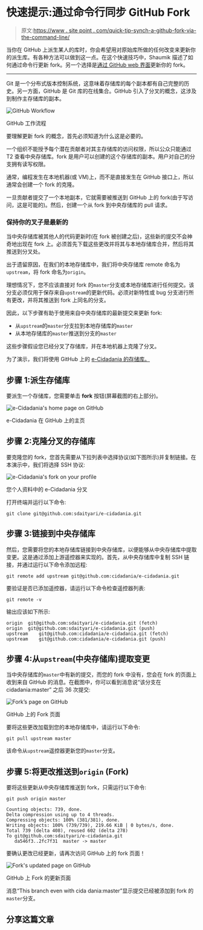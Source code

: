 # 快速提示:通过命令行同步 GitHub Fork

> 原文:[https://www . site point . com/quick-tip-synch-a-github-fork-via-the-command-line/](https://www.sitepoint.com/quick-tip-synch-a-github-fork-via-the-command-line/)

当你在 GitHub 上派生某人的库时，你会希望用对原始库所做的任何改变来更新你的派生库。有各种方法可以做到这一点。在这个快速技巧中，Shaumik 描述了如何通过命令行更新 fork。另一个选择是[通过 GitHub web 界面](https://www.sitepoint.com/quick-tip-sync-your-fork-with-the-original-without-the-cli/)更新你的 fork。

* * *

Git 是一个分布式版本控制系统，这意味着存储库的每个副本都有自己完整的历史。另一方面，GitHub 是 Git 库的在线集合。GitHub 引入了分叉的概念，这涉及到制作主存储库的副本。

![GitHub Workflow](../Images/0ba368294413941c191acf9e9dcd4f97.png)

GitHub 工作流程

要理解更新 fork 的概念，首先必须知道为什么这是必要的。

一个组织不能授予每个潜在贡献者对其主存储库的访问权限，所以公众只能通过 T2 查看中央存储库。fork 是用户可以创建的这个存储库的副本。用户对自己的分支拥有读写权限。

通常，编程发生在本地机器(或 VM)上，而不是直接发生在 GitHub 接口上，所以通常会创建一个 fork 的克隆。

一旦贡献者提交了一个本地副本，它就需要被推送到 GitHub 上的 fork(由于写访问，这是可能的)。然后，创建一个从 fork 到中央存储库的 pull 请求。

### 保持你的叉子是最新的

当中央存储库被其他人的代码更新时(在 fork 被创建之后)，这些新的提交不会神奇地出现在 fork 上。必须首先下载这些更改并将其与本地存储库合并，然后将其推送到分叉处。

出于遗留原因，在我们的本地存储库中，我们将中央存储库 remote 命名为`upstream`，将 fork 命名为`origin`。

理想情况下，您不应该直接对 fork 的`master`分支或本地存储库进行任何提交。该分支必须仅用于保存来自`upstream`的更新代码。必须对新特性或 bug 分支进行所有更改，并将其推送到 fork 上同名的分支。

因此，以下步骤有助于使用来自中央存储库的最新提交来更新 fork:

*   从`upstream`的`master`分支拉到本地存储库的`master`
*   从本地存储库的`master`推送到分支的`master`

这些步骤假设您已经分叉了存储库，并在本地机器上克隆了分叉。

为了演示，我们将使用 GitHub 上的 [e-Cidadania 的存储库。](https://github.com/cidadania/e-cidadania)

## 步骤 1:派生存储库

要派生一个存储库，您需要单击 **fork** 按钮(屏幕截图的右上部分)。

![e-Cidadania's home page on GitHub](../Images/1423dced6fc9833262cf3675a2ea9c04.png)

e-Cidadania 在 GitHub 上的主页

## 步骤 2:克隆分叉的存储库

要克隆您的 fork，您首先需要从下拉列表中选择协议(如下图所示)并复制链接。在本演示中，我们将选择 SSH 协议:

![e-Cidadania's fork on your profile](../Images/936ad9addc2539f048bb6ea2a9951c3e.png)

您个人资料中的 e-Cidadania 分叉

打开终端并运行以下命令:

```
git clone git@github.com:sdaityari/e-cidadania.git
```

## 步骤 3:链接到中央存储库

然后，您需要将您的本地存储库链接到中央存储库，以便能够从中央存储库中提取变更。这是通过添加上游遥控器来实现的。首先，从中央存储库中复制 SSH 链接，并通过运行以下命令添加远程:

```
git remote add upstream git@github.com:cidadania/e-cidadania.git
```

要验证是否已添加遥控器，请运行以下命令检查遥控器列表:

```
git remote -v
```

输出应该如下所示:

```
origin  git@github.com:sdaityari/e-cidadania.git (fetch)
origin  git@github.com:sdaityari/e-cidadania.git (push)
upstream    git@github.com:cidadania/e-cidadania.git (fetch)
upstream    git@github.com:cidadania/e-cidadania.git (push)
```

## 步骤 4:从`upstream`(中央存储库)提取变更

当中央存储库的`master`中有新的提交，而您的 fork 中没有，您会在 fork 的页面上收到来自 GitHub 的消息。在截图中，你可以看到消息说<q>该分支在 cidadania:master</q> 之后 36 次提交:

![Fork’s page on GitHub](../Images/88caa8f1124b09b0474ac45ca5f3decc.png)

GitHub 上的 Fork 页面

要将这些更改加载到您的本地存储库中，请运行以下命令:

```
git pull upstream master
```

该命令从`upstream`遥控器更新您的`master`分支。

## 步骤 5:将更改推送到`origin` (Fork)

要将这些更新从中央存储库推送到 fork，只需运行以下命令:

```
git push origin master

Counting objects: 739, done.
Delta compression using up to 4 threads.
Compressing objects: 100% (381/381), done.
Writing objects: 100% (739/739), 219.66 KiB | 0 bytes/s, done.
Total 739 (delta 408), reused 602 (delta 278)
To git@github.com:sdaityari/e-cidadania.git
   da546f3..2fc7f31  master -> master
```

要确认更改已经更新，请再次访问 GitHub 上的 fork 页面！

![Fork's updated page on GitHub](../Images/93c9aa4476ec2dd63ea6316d24ece254.png)

GitHub 上 Fork 的更新页面

消息<q>This branch even with cida dania:master</q>显示提交已经被添加到 fork 的`master`分支。

## 分享这篇文章